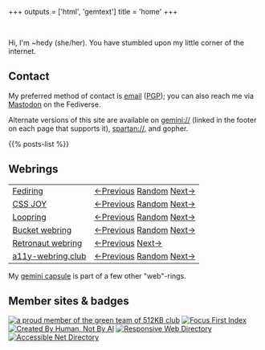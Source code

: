 +++
outputs = ['html', 'gemtext']
title = 'home'
+++

<br/>

Hi, I'm ~hedy (she/her). You have stumbled upon my little corner of the
internet.

## Contact

My preferred method of contact is
<a rel="me" href="mailto:hedy.dev@protonmail.com">email</a>
(<a href="https://meta.sr.ht/~hedy.pgp">PGP</a>); you can also reach me
via <a rel="me" href="https://tilde.zone/@hedy">Mastodon</a> on the
Fediverse.

Alternate versions of this site are available on
[gemini://](https://gemini.circumlunar.space) (linked in the footer on each
page that supports it),
[spartan://](https://portal.mozz.us/gemini/spartan.mozz.us), and gopher.

{{% posts-list %}}

## Webrings

<table class="webrings">
<tbody>
<tr>
<td><a href="https://fediring.net">Fediring</a></td>
<td>
<a href="https://fediring.net/previous?host=home.hedy.dev">←Previous</a>
<a href="https://fediring.net/random">Random</a>
<a href="https://fediring.net/next?host=home.hedy.dev">Next→</a>
</td>
</tr>
<tr>
<td><a href="https://cs.sjoy.lol/">CSS JOY</a></td>
<td>
<a href="https://webri.ng/webring/cssjoy/previous?via=https://home.hedy.dev/">←Previous</a>
<a href="https://webri.ng/webring/cssjoy/random?via=https://home.hedy.dev/">Random</a>
<a href="https://webri.ng/webring/cssjoy/next?via=https://home.hedy.dev/">Next→</a>
</td>
</tr>
<tr>
<td><a href="https://loop.graycot.dev/webring.html?action=home">Loopring</a></td>
<td>
<a href="https://loop.graycot.dev/webring.html?action=prev">←Previous</a>
<a href="https://loop.graycot.dev/webring.html?action=rand">Random</a>
<a href="https://loop.graycot.dev/webring.html?action=next">Next→</a>
</td>
</tr>
<tr>
<td><a href="https://webring.bucketfish.me/">Bucket webring</a></td>
<td>
<a href="https://webring.bucketfish.me/redirect.html?to=prev&name=~hedy">←Previous</a>
<a href="https://webring.bucketfish.me/redirect.html?to=random&name=~hedy">Random</a>
<a href="https://webring.bucketfish.me/redirect.html?to=next&name=~hedy">Next→</a>
</td>
</tr>
<tr>
<td><a href="https://webring.dinhe.net/">Retronaut webring</a></td>
<td>
<a href="https://webring.dinhe.net/prev/https://home.hedy.dev/">←Previous</a>
<a href="https://webring.dinhe.net/next/https://home.hedy.dev/">Next→</a>
</td>
</tr>
<tr>
<td><a rel="external" href="https://a11y-webring.club/">a11y-webring.club</a></td>
<td>
<a rel="external" referrerpolicy="strict-origin" href="https://a11y-webring.club/prev">←Previous</a>
<a rel="external" referrerpolicy="strict-origin" href="https://a11y-webring.club/random">Random</a>
<a rel="external" referrerpolicy="strict-origin" href="https://a11y-webring.club/next">Next→</a>
</td>
</tr>
</tbody>
</table>

My [gemini capsule](gemini://gmi.hedy.dev/) is part of a few other "web"-rings.

## Member sites & badges

<div class="badges">
<a href="https://512kb.club"><img src="https://512kb.club/assets/images/green-team.svg" alt="a proud member of the green team of 512KB club" /></a>
<a href='https://www.beepbird.net/index.html'><img src="https://www.beepbird.net/webring/focusfirst.png" alt="Focus First Index"></a>
<a href='https://notbyai.fyi/'><img src="/created-by-human_white.png" alt="Created By Human, Not By AI"></a>
<a href='https://kalechips.net/responsive/index'><img src="https://kalechips.net/responsive/buttons/8831-1.png" alt="Responsive Web Directory"></a>
<a href='https://pinkvampyr.leprd.space/accessiblenet/index'><img src="https://www.beepbird.net/outlinks/badges/accessible-net.webp" alt="Accessible Net Directory"></a>
</div>
